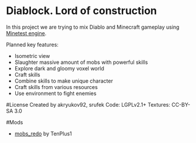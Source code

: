 # Diablock. Lord of construction

In this project we are trying to mix Diablo and Minecraft gameplay using [Minetest engine](http://www.minetest.net/).

Planned key features:
* Isometric view
* Slaughter massive amount of mobs with powerful skills
* Explore dark and gloomy voxel world
* Craft skills
* Combine skills to make unique character
* Craft skills from various resources
* Use environment to fight enemies

#License
Created by akryukov92, srufek
Code: LGPLv2.1+
Textures: CC-BY-SA 3.0

#Mods
* [mobs_redo](https://notabug.org/tenplus1/mobs_redo) by TenPlus1